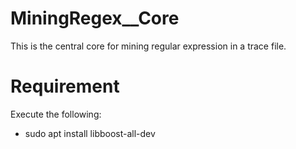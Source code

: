 # MiningRegex__Core

This is the central core for mining regular expression in a trace file.

# Requirement

Execute the following:
- sudo apt install libboost-all-dev